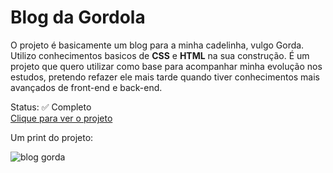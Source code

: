 
# Blog da Gordola

O projeto é basicamente um blog para a minha cadelinha, vulgo Gorda. Utilizo conhecimentos basicos de **CSS** e **HTML** na sua construção.
É um projeto que quero utilizar como base para acompanhar minha evolução nos estudos, pretendo refazer ele mais tarde quando tiver conhecimentos mais avançados de front-end e back-end.

Status:  ✅ Completo
<br>
[Clique para ver o projeto](https://mariameir.github.io/blog-gorda/)

Um print do projeto:


![blog gorda](https://user-images.githubusercontent.com/52001215/148851831-91b290bc-1af9-49da-9844-36727587b9fa.jpg)

